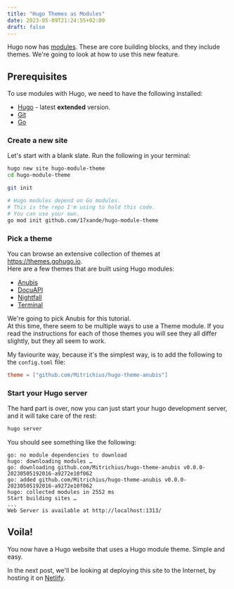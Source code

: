 ```yaml
---
title: "Hugo Themes as Modules"
date: 2023-05-09T21:24:55+02:00
draft: false
---
```


Hugo now has [modules](https://gohugo.io/hugo-modules/). These are core building blocks, and they include themes. We're going to look at how to use this new feature.

## Prerequisites
To use modules with Hugo, we need to have the following installed:
- [Hugo](https://gohugo.io/installation/) - latest **extended** version.
- [Git](https://git-scm.com/book/en/v2/Getting-Started-Installing-Git)
- [Go](https://go.dev/doc/install)

### Create a new site
Let's start with a blank slate. Run the following in your terminal:
```bash
hugo new site hugo-module-theme
cd hugo-module-theme

git init

# Hugo modules depend on Go modules.
# This is the repo I'm using to hold this code.
# You can use your own.
go mod init github.com/17xande/hugo-module-theme
```

### Pick a theme
You can browse an extensive collection of themes at <https://themes.gohugo.io>.  
Here are a few themes that are built using Hugo modules:

- [Anubis](https://themes.gohugo.io/themes/hugo-theme-anubis/)
- [DocuAPI](https://themes.gohugo.io/themes/docuapi/)
- [Nightfall](https://themes.gohugo.io/themes/hugo-theme-nightfall/)
- [Terminal](https://themes.gohugo.io/themes/hugo-theme-terminal/)

We're going to pick Anubis for this tutorial.  
At this time, there seem to be multiple ways to use a Theme module. If you read the instructions for each of those themes you will see they all differ slightly, but they all seem to work.

My faviourite way, because it's the simplest way, is to add the following to the `config.toml` file:
```toml
theme = ["github.com/Mitrichius/hugo-theme-anubis"]
```
### Start your Hugo server
The hard part is over, now you can just start your hugo development server, and it will take care of the rest:
```bash
hugo server
```
You should see something like the following:
```
go: no module dependencies to download
hugo: downloading modules …
go: downloading github.com/Mitrichius/hugo-theme-anubis v0.0.0-20230505192016-a9272e10f062
go: added github.com/Mitrichius/hugo-theme-anubis v0.0.0-20230505192016-a9272e10f062
hugo: collected modules in 2552 ms
Start building sites …
...
Web Server is available at http://localhost:1313/
```

## Voila!
You now have a Hugo website that uses a Hugo module theme. Simple and easy.

In the next post, we'll be looking at deploying this site to the Internet, by hosting it on [Netlify](https://www.netlify.com/).
